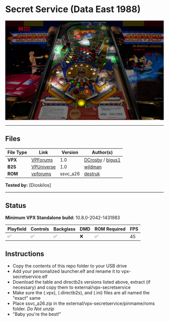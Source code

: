 # Secret Service (Data East 1988)

![Table Preview](../../images/vpx-secret-service-preview.jpg)

---

## Files
| File Type | Link | Version | Author(s) | 
|-----------|--------|----------|--------------|
| **VPX** | [VPForums](https://www.vpforums.org/index.php?app=downloads&showfile=18615) | 1.0 | [DCrosby](https://vpuniverse.com/profile/26275-dcrosby/) / [bigus1](https://www.vpforums.org/index.php?showuser=107629) |
| **B2S** | [VPUniverse](https://vpuniverse.com/files/file/2539-secret-service-data-east-1988/) | 1.0 | [wildman](https://vpuniverse.com/profile/5-wildman/) |
| **ROM** | [vpforums](https://www.vpforums.org/index.php?app=downloads&showfile=815) | ssvc_a26 | [destruk](https://www.vpforums.org/index.php?showuser=5) |

**Tested by:** [Dioskilos]

---
## Status 

**Minimum VPX Standalone build:** 10.8.0-2042-1431983

| Playfield | Controls | Backglass | DMD | ROM Required | FPS | 
|-----------|----------|-----------|-----|--------------|-----|
| :white_check_mark: | :white_check_mark: | :white_check_mark: | :x: | :white_check_mark: | 45 |

## Instructions

- Copy the contents of this repo folder to your USB drive
- Add your personalized launcher.elf and rename it to vpx-secretservice.elf
- Download the table and directb2s versions listed above, extract (if necessary) and copy them to external/vpx-secretservice
- Make sure the (.vpx), (.directb2s), and (.ini) files are all named the "exact" same
- Place ssvc_a26.zip in the external/vpx-secretservice/pinmame/roms folder. *Do Not unzip*
- "Baby you're the best!"
